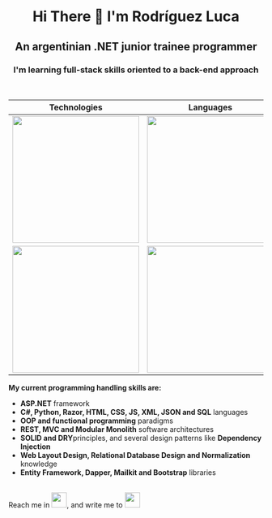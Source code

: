 <h1 align="center">Hi There 👋 I'm Rodríguez Luca</h1>
<h2 align="center">An argentinian .NET junior trainee programmer</h2>
<h3 align="center">I'm learning full-stack skills oriented to a back-end approach</h3>
</br>

| Technologies | Languages | & Frameworks |
| --- | --- | --- |
| <img src="https://image.pngaaa.com/393/592393-middle.png" width="250"> | <img src="https://e7.pngegg.com/pngimages/210/105/png-clipart-c-c-computer-programming-javascript-others-miscellaneous-purple.png" width="250"> | <img src="https://clipground.com/images/sql-server-icon-clipart.jpg" width="250"> |
| <img src="https://catalin.red/dist/uploads/2011/01/css3-html5-logo-initial.png" width="250"> | <img src="https://clipartcraft.com/images/html5-logo-transparent-4.png" width="250"> | <img src="http://thebamboocode.com/wp-content/uploads/2016/03/js-logo.png" width="250"> |

<label><b>My current programming handling skills are:</b></label>
<ul>
  <li><b>ASP.NET</b> framework</li>
  <li><b>C#, Python, Razor, HTML, CSS, JS, XML, JSON and SQL</b> languages</li>
  <li><b>OOP and functional programming</b> paradigms</li>
  <li><b>REST, MVC and Modular Monolith</b> software architectures</li>
  <li><b>SOLID and DRY</b>principles, and several design patterns like <b>Dependency Injection</b></li>
  <li><b>Web Layout Design, Relational Database Design and Normalization</b> knowledge</li>
  <li><b>Entity Framework, Dapper, Mailkit and Bootstrap</b> libraries</li>
</ul>
</br>
<navbar>Reach me in <a href="https://www.linkedin.com/in/luca-ez-ro/" target="_blank"><img src="https://i.pinimg.com/originals/ce/09/3c/ce093c7214ad357bb665cfd2f66a8b6b.png" width="30"></a>, and write me to <a href="mailto:luca.ezequiel.rodriguez@gmail.com" target="_blank"><img src="https://logospng.org/download/gmail/logo-gmail-4096.png" width="30"</a></navbar>
